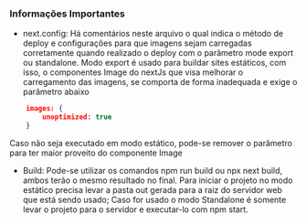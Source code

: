 ### Informações Importantes
- next.config: Há comentários neste arquivo o qual indica o método de deploy e configurações para que imagens sejam carregadas corretamente quando realizado o deploy com o parâmetro mode export ou standalone.
Modo export é usado para buildar sites estáticos, com isso, o componentes Image do nextJs que visa melhorar o carregamento das imagens, se comporta de forma inadequada e exige o parâmetro abaixo
```json
    images: { 
        unoptimized: true
    }
``` 
Caso não seja executado em modo estático, pode-se remover o parâmetro para ter maior proveito do componente Image
- Build: Pode-se utilizar os comandos npm run build ou npx next build, ambos terão o mesmo resultado no final. Para iniciar o projeto no modo estático precisa levar a pasta out gerada para a raiz do servidor web que está sendo usado; Caso for usado o modo Standalone é somente levar o projeto para o servidor e executar-lo com npm start.


